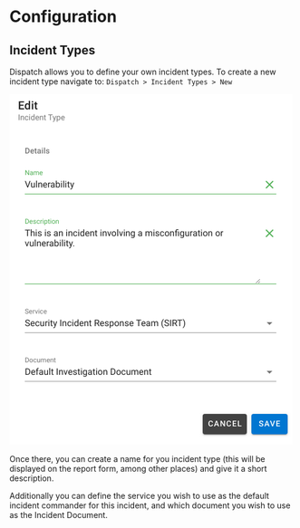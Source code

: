 # Configuration

## Incident Types

Dispatch allows you to define your own incident types. To create a new incident type navigate to: `Dispatch > Incident Types > New`

![](../../.gitbook/assets/admin-ui-incident-types%20%281%29%20%281%29.png)

Once there, you can create a name for you incident type \(this will be displayed on the report form, among other places\) and give it a short description.

Additionally you can define the service you wish to use as the default incident commander for this incident, and which document you wish to use as the Incident Document.

